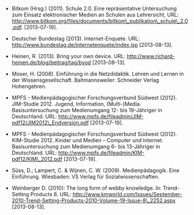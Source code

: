 <!-- filename: 99_Literatur.md -->
<!-- title: Literatur -->

- Bitkom (Hrsg.) (2011). Schule 2.0. Eine repräsentative Untersuchung zum Einsatz elektronischer Medien an Schulen aus Lehrersicht, URL: http://www.bitkom.org/files/documents/bitkom\_publikation\_schule\_2.0.pdf. \[2013-07-19].

- Deutscher Bundestag (2013). Internet-Enquete. URL: http://www.bundestag.de/internetenquete/index.jsp \[2013-08-13].

- Heinen, R. (2013). Bring your own device. URL: http://www.richard-heinen.de/blog/beitrag/tag/byod \[2013-08-13].

- Moser, H. (2008). Einführung in die Netzdidaktik. Lehren und Lernen in der Wissensgesellschaft. Baltmannsweiler: Schneider Verlag Hohengehren.

- MPFS - Medienpädagogischer Forschungsverbund Südwest (2012). JIM-Studie 2012. Jugend, Information, (Multi-)Media. Basisuntersuchung zum Medienumgang 12- bis 19-Jähriger in Deutschland. URL: http://www.mpfs.de/fileadmin/JIM-pdf12/JIM2012\_Endversion.pdf \[2013-07-19].

- MPFS - Medienpädagogischer Forschungsverbund Südwest (2012). KIM-Studie 2012. Kinder und Medien – Computer und Internet. Basisuntersuchung zum Medienumgang 6- bis 13-Jähriger in Deutschland. URL: http://www.mpfs.de/fileadmin/KIM-pdf12/KIM\_2012.pdf \[2013-07-19].

- Süss, D.; Lampert, C. &amp; Wijnen, C. W. (2009). Medienpädagogik. Eine Einführung. Wiesbaden: VS Verlag für Sozialwissenschaften.

- Weinberger D. (2010): The long form of webby knowledge. In: Trend-Setting Products 8. URL: http://www.kmworld.com/Issues/September-2010-Trend-Setting-Products-2010-Volume-19-Issue-8\_2252.aspx \[2013-08-13].

